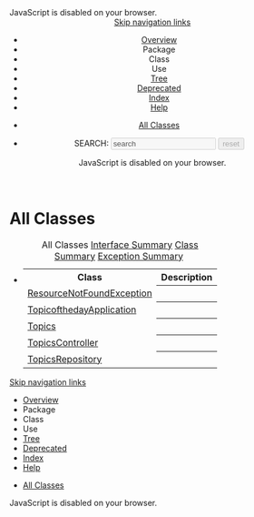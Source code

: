 <!DOCTYPE HTML>
<!-- NewPage -->
<html lang="en">
<head>
<!-- Generated by javadoc (11.0.9.1) on Fri Apr 01 21:53:46 CDT 2022 -->
<title>All Classes</title>
<meta http-equiv="Content-Type" content="text/html; charset=utf-8">
<meta name="dc.created" content="2022-04-01">
<link rel="stylesheet" type="text/css" href="stylesheet.css" title="Style">
<link rel="stylesheet" type="text/css" href="jquery/jquery-ui.css" title="Style">
<script type="text/javascript" src="script.js"></script>
<script type="text/javascript" src="jquery/jszip/dist/jszip.min.js"></script>
<script type="text/javascript" src="jquery/jszip-utils/dist/jszip-utils.min.js"></script>
<!--[if IE]>
<script type="text/javascript" src="jquery/jszip-utils/dist/jszip-utils-ie.min.js"></script>
<![endif]-->
<script type="text/javascript" src="jquery/jquery-3.5.1.js"></script>
<script type="text/javascript" src="jquery/jquery-ui.js"></script>
</head>
<body>
<script type="text/javascript"><!--
    try {
        if (location.href.indexOf('is-external=true') == -1) {
            parent.document.title="All Classes";
        }
    }
    catch(err) {
    }
//-->
var data = {"i0":8,"i1":2,"i2":2,"i3":2,"i4":1};
var tabs = {65535:["t0","All Classes"],1:["t1","Interface Summary"],2:["t2","Class Summary"],8:["t4","Exception Summary"]};
var altColor = "altColor";
var rowColor = "rowColor";
var tableTab = "tableTab";
var activeTableTab = "activeTableTab";
var pathtoroot = "./";
var useModuleDirectories = true;
loadScripts(document, 'script');</script>
<noscript>
<div>JavaScript is disabled on your browser.</div>
</noscript>
<header role="banner">
<nav role="navigation">
<div class="fixedNav">
<!-- ========= START OF TOP NAVBAR ======= -->
<div class="topNav"><a id="navbar.top">
<!--   -->
</a>
<div class="skipNav"><a href="#skip.navbar.top" title="Skip navigation links">Skip navigation links</a></div>
<a id="navbar.top.firstrow">
<!--   -->
</a>
<ul class="navList" title="Navigation">
<li><a href="index.html">Overview</a></li>
<li>Package</li>
<li>Class</li>
<li>Use</li>
<li><a href="overview-tree.html">Tree</a></li>
<li><a href="deprecated-list.html">Deprecated</a></li>
<li><a href="index-files/index-1.html">Index</a></li>
<li><a href="help-doc.html">Help</a></li>
</ul>
</div>
<div class="subNav">
<ul class="navList" id="allclasses_navbar_top">
<li><a href="allclasses.html">All&nbsp;Classes</a></li>
</ul>
<ul class="navListSearch">
<li><label for="search">SEARCH:</label>
<input type="text" id="search" value="search" disabled="disabled">
<input type="reset" id="reset" value="reset" disabled="disabled">
</li>
</ul>
<div>
<script type="text/javascript"><!--
  allClassesLink = document.getElementById("allclasses_navbar_top");
  if(window==top) {
    allClassesLink.style.display = "block";
  }
  else {
    allClassesLink.style.display = "none";
  }
  //-->
</script>
<noscript>
<div>JavaScript is disabled on your browser.</div>
</noscript>
</div>
<a id="skip.navbar.top">
<!--   -->
</a></div>
<!-- ========= END OF TOP NAVBAR ========= -->
</div>
<div class="navPadding">&nbsp;</div>
<script type="text/javascript"><!--
$('.navPadding').css('padding-top', $('.fixedNav').css("height"));
//-->
</script>
</nav>
</header>
<main role="main">
<div class="header">
<h1 title="All&amp;nbsp;Classes" class="title">All&nbsp;Classes</h1>
</div>
<div class="allClassesContainer">
<ul class="blockList">
<li class="blockList">
<table class="typeSummary">
<caption><span id="t0" class="activeTableTab"><span>All Classes</span><span class="tabEnd">&nbsp;</span></span><span id="t1" class="tableTab"><span><a href="javascript:show(1);">Interface Summary</a></span><span class="tabEnd">&nbsp;</span></span><span id="t2" class="tableTab"><span><a href="javascript:show(2);">Class Summary</a></span><span class="tabEnd">&nbsp;</span></span><span id="t4" class="tableTab"><span><a href="javascript:show(8);">Exception Summary</a></span><span class="tabEnd">&nbsp;</span></span></caption>
<tr>
<th class="colFirst" scope="col">Class</th>
<th class="colLast" scope="col">Description</th>
</tr>
<tr id="i0" class="altColor">
<td class="colFirst"><a href="com/nwmsu/topicoftheday/exception/ResourceNotFoundException.html" title="class in com.nwmsu.topicoftheday.exception">ResourceNotFoundException</a></td>
<th class="colLast" scope="row">&nbsp;</th>
</tr>
<tr id="i1" class="rowColor">
<td class="colFirst"><a href="com/nwmsu/topicoftheday/TopicofthedayApplication.html" title="class in com.nwmsu.topicoftheday">TopicofthedayApplication</a></td>
<th class="colLast" scope="row">&nbsp;</th>
</tr>
<tr id="i2" class="altColor">
<td class="colFirst"><a href="com/nwmsu/topicoftheday/model/Topics.html" title="class in com.nwmsu.topicoftheday.model">Topics</a></td>
<th class="colLast" scope="row">&nbsp;</th>
</tr>
<tr id="i3" class="rowColor">
<td class="colFirst"><a href="com/nwmsu/topicoftheday/controller/TopicsController.html" title="class in com.nwmsu.topicoftheday.controller">TopicsController</a></td>
<th class="colLast" scope="row">&nbsp;</th>
</tr>
<tr id="i4" class="altColor">
<td class="colFirst"><a href="com/nwmsu/topicoftheday/repository/TopicsRepository.html" title="interface in com.nwmsu.topicoftheday.repository">TopicsRepository</a></td>
<th class="colLast" scope="row">&nbsp;</th>
</tr>
</table>
</li>
</ul>
</div>
</main>
<footer role="contentinfo">
<nav role="navigation">
<!-- ======= START OF BOTTOM NAVBAR ====== -->
<div class="bottomNav"><a id="navbar.bottom">
<!--   -->
</a>
<div class="skipNav"><a href="#skip.navbar.bottom" title="Skip navigation links">Skip navigation links</a></div>
<a id="navbar.bottom.firstrow">
<!--   -->
</a>
<ul class="navList" title="Navigation">
<li><a href="index.html">Overview</a></li>
<li>Package</li>
<li>Class</li>
<li>Use</li>
<li><a href="overview-tree.html">Tree</a></li>
<li><a href="deprecated-list.html">Deprecated</a></li>
<li><a href="index-files/index-1.html">Index</a></li>
<li><a href="help-doc.html">Help</a></li>
</ul>
</div>
<div class="subNav">
<ul class="navList" id="allclasses_navbar_bottom">
<li><a href="allclasses.html">All&nbsp;Classes</a></li>
</ul>
<div>
<script type="text/javascript"><!--
  allClassesLink = document.getElementById("allclasses_navbar_bottom");
  if(window==top) {
    allClassesLink.style.display = "block";
  }
  else {
    allClassesLink.style.display = "none";
  }
  //-->
</script>
<noscript>
<div>JavaScript is disabled on your browser.</div>
</noscript>
</div>
<a id="skip.navbar.bottom">
<!--   -->
</a></div>
<!-- ======== END OF BOTTOM NAVBAR ======= -->
</nav>
</footer>
</body>
</html>
